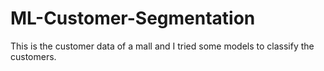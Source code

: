 # ML-Customer-Segmentation
This is the customer data of a mall and I tried some models to classify the customers.

